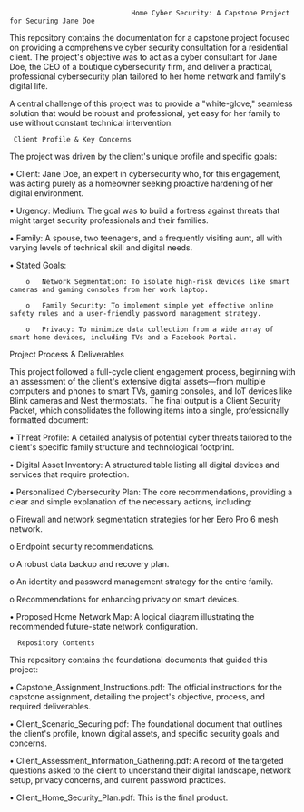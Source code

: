                                   Home Cyber Security: A Capstone Project for Securing Jane Doe
    
This repository contains the documentation for a capstone project focused on providing a comprehensive cyber security consultation for a residential client. The project's objective was to act as a cyber consultant for Jane Doe, the CEO of a boutique cybersecurity firm, and deliver a practical, professional cybersecurity plan tailored to her home network and family's digital life.

A central challenge of this project was to provide a "white-glove," seamless solution that would be robust and professional, yet easy for her family to use without constant technical intervention.
      
     Client Profile & Key Concerns
    
The project was driven by the client's unique profile and specific goals:

•	Client: Jane Doe, an expert in cybersecurity who, for this engagement, was acting purely as a homeowner seeking proactive hardening of her digital environment.

•	Urgency: Medium. The goal was to build a fortress against threats that might target security professionals and their families.

•	Family: A spouse, two teenagers, and a frequently visiting aunt, all with varying levels of technical skill and digital needs.

  •	Stated Goals:
  
        o	Network Segmentation: To isolate high-risk devices like smart cameras and gaming consoles from her work laptop.

        o	Family Security: To implement simple yet effective online safety rules and a user-friendly password management strategy.

        o	Privacy: To minimize data collection from a wide array of smart home devices, including TVs and a Facebook Portal.

  Project Process & Deliverables

This project followed a full-cycle client engagement process, beginning with an assessment of the client's extensive digital assets—from multiple computers and phones to smart TVs, gaming consoles, and IoT devices like Blink cameras and Nest thermostats.
The final output is a Client Security Packet, which consolidates the following items into a single, professionally formatted document:

•	Threat Profile: A detailed analysis of potential cyber threats tailored to the client's specific family structure and technological footprint.

•	Digital Asset Inventory: A structured table listing all digital devices and services that require protection.

•	Personalized Cybersecurity Plan: The core recommendations, providing a clear and simple explanation of the necessary actions, including:

o	Firewall and network segmentation strategies for her Eero Pro 6 mesh network.

o	Endpoint security recommendations.

o	A robust data backup and recovery plan.

o	An identity and password management strategy for the entire family.

o	Recommendations for enhancing privacy on smart devices.

•	Proposed Home Network Map: A logical diagram illustrating the recommended future-state network configuration.
      
      Repository Contents

This repository contains the foundational documents that guided this project:

•	Capstone_Assignment_Instructions.pdf: The official instructions for the capstone assignment, detailing the project's objective, process, and required deliverables.

•	Client_Scenario_Securing.pdf: The foundational document that outlines the client's profile, known digital assets, and specific security goals and concerns.

•	Client_Assessment_Information_Gathering.pdf: A record of the targeted questions asked to the client to understand their digital landscape, network setup, privacy concerns, and current password practices.

•	Client_Home_Security_Plan.pdf: This is the final product.



